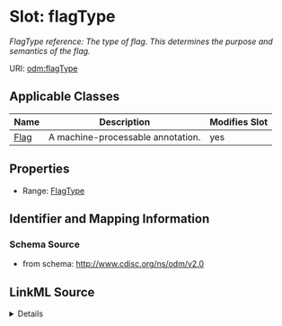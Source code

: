 # Slot: flagType


_FlagType reference: The type of flag. This determines the purpose and semantics of the flag._



URI: [odm:flagType](http://www.cdisc.org/ns/odm/v2.0/flagType)



<!-- no inheritance hierarchy -->




## Applicable Classes

| Name | Description | Modifies Slot |
| --- | --- | --- |
[Flag](Flag.md) | A machine-processable annotation. |  yes  |







## Properties

* Range: [FlagType](FlagType.md)





## Identifier and Mapping Information







### Schema Source


* from schema: http://www.cdisc.org/ns/odm/v2.0




## LinkML Source

<details>
```yaml
name: flagType
description: 'FlagType reference: The type of flag. This determines the purpose and
  semantics of the flag.'
from_schema: http://www.cdisc.org/ns/odm/v2.0
rank: 1000
identifier: false
alias: flagType
domain_of:
- Flag
range: FlagType

```
</details>